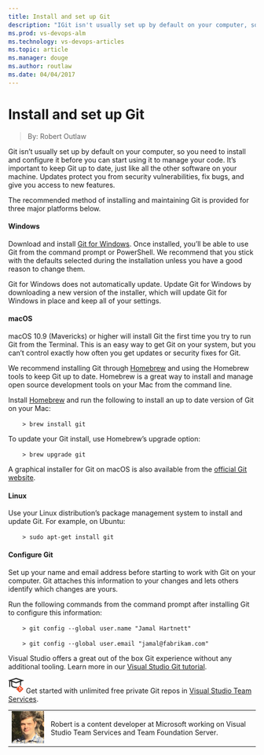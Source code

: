 ```yaml
---
title: Install and set up Git
description: "IGit isn't usually set up by default on your computer, so you need to install and configure it before you can start using it to manage your code. It's important to keep Git up to date, just like all the other software on your machine. "
ms.prod: vs-devops-alm
ms.technology: vs-devops-articles
ms.topic: article
ms.manager: douge
ms.author: routlaw
ms.date: 04/04/2017
---
```

# Install and set up Git
> By: Robert Outlaw

Git isn’t usually set up by default on your computer, so you need to
install and configure it before you can start using it to manage your
code. It’s important to keep Git up to date, just like all the other
software on your machine. Updates protect you from security
vulnerabilities, fix bugs, and give you access to new features.

The recommended method of installing and maintaining Git is provided for
three major platforms below.
#### Windows
Download and install [Git for Windows](https://git-scm.com/download/win). Once installed, you’ll be
able to use Git from the command prompt or PowerShell. We recommend that
you stick with the defaults selected during the installation unless you
have a good reason to change them.

Git for Windows does not automatically update. Update Git for Windows by
downloading a new version of the installer, which will update Git for
Windows in place and keep all of your settings.

#### macOS
macOS 10.9 (Mavericks) or higher will install Git the first time you try
to run Git from the Terminal. This is an easy way to get Git on your
system, but you can’t control exactly how often you get updates or
security fixes for Git.

We recommend installing Git through [Homebrew](http://brew.sh/) and
using the Homebrew tools to keep Git up to date. Homebrew is a great way
to install and manage open source development tools on your Mac from the
command line.

Install [Homebrew](http://brew.sh/) and run the following to install an
up to date version of Git on your Mac:

`    > brew install git`

To update your Git install, use Homebrew’s upgrade option:

`    > brew upgrade git`

A graphical installer for Git on macOS is also available from the
[official Git website](https://git-scm.com/download/mac).

#### Linux
Use your Linux distribution’s package management system to install and
update Git. For example, on Ubuntu:

`    > sudo apt-get install git`

#### Configure Git
Set up your name and email address before starting to work with Git on
your computer. Git attaches this information to your changes and lets
others identify which changes are yours.

Run the following commands from the command prompt after installing Git
to configure this information:

`    > git config --global user.name "Jamal Hartnett"`

`    > git config --global user.email "jamal@fabrikam.com"`

Visual Studio offers a great out of the box Git experience without any
additional tooling. Learn more in our [Visual Studio Git tutorial](https://www.visualstudio.com/docs/git/tutorial/gitworkflow).

![Learn Git](../_img/LearnGIT_32x.png) Get started with unlimited free private Git repos in [Visual Studio Team Services](https://www.visualstudio.com/team-services/git/).

|             |                           |
|-------------|---------------------------|
|![Robert Outlaw](../_img/Robert-Outlaw_avatar_1479411198-130x130.jpg)|Robert is a content developer at Microsoft working on Visual Studio Team Services and Team Foundation Server.|